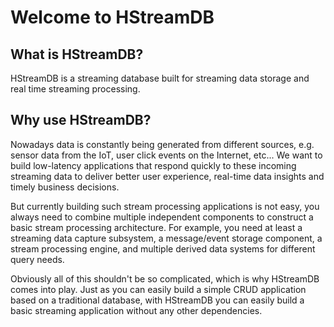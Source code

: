 # Welcome to HStreamDB

## What is HStreamDB?

HStreamDB is a streaming database built for streaming data storage and real time streaming processing.

## Why use HStreamDB?

Nowadays data is constantly being generated from different sources,
e.g. sensor data from the IoT, user click events on the Internet, etc...
We want to build low-latency applications 
that respond quickly to these incoming streaming data to deliver
better user experience, real-time data insights and timely business decisions.

But currently building such stream processing applications is not easy,
you always need to combine multiple independent components to 
construct a basic stream processing architecture.
For example, you need at least 
a streaming data capture subsystem,
a message/event storage component,
a stream processing engine,
and multiple derived data systems for different query needs.

Obviously all of this shouldn't be so complicated, 
which is why HStreamDB comes into play. 
Just as you can easily build a simple CRUD application based on a traditional database, 
with HStreamDB you can easily build a basic streaming application without any other dependencies.
